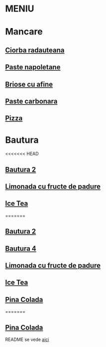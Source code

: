 # MENIU

# Mancare

## [Ciorba radauteana](./mancare/ciorba_radauteana.md)

## [Paste napoletane](./mancare/Paste_napoletane.md)

## [Briose cu afine](mancare/Briose.md)
## [Paste carbonara](./mancare/Paste%20carbonara.md)

## [Pizza](./mancare/Pizza.md)


# Bautura
<<<<<<< HEAD

## [Bautura 2](./bautura/bautura2.md)

## [Limonada cu fructe de padure](./bautura/Limonada_cu_fructe_de_padure.md)

## [Ice Tea](./bautura/Ice%20Tea.md)
=======

## [Bautura 2](./bautura/bautura2.md)
## [Bautura 4](./bautura/bautura4.md)
## [Limonada cu fructe de padure](../bautura/Limonada_cu_fructe_de_padure.md)
## [Ice Tea](./bautura/Ice%20Tea.md)


## [Pina Colada](./bautura/bautura%201.md)
=======
## [Pina Colada](./bautura/Pina_Colada.md)

 
README se vede [aici](./README.md)

